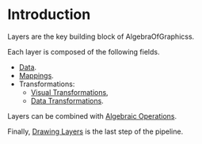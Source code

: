 # Introduction

Layers are the key building block of AlgebraOfGraphicss.

Each layer is composed of the following fields.

- [Data](@ref).
- [Mappings](@ref).
- Transformations:
    - [Visual Transformations](@ref),
    - [Data Transformations](@ref).

Layers can be combined with [Algebraic Operations](@ref).

Finally, [Drawing Layers](@ref) is the last step of the pipeline.
